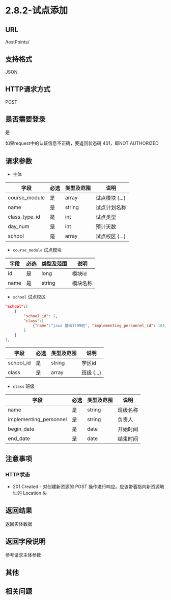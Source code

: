 # 2.8.2-试点添加

## URL

/testPoints/

## 支持格式

JSON

## HTTP请求方式

POST

## 是否需要登录

是

如果request中的认证信息不正确，要返回状态码 401，即NOT AUTHORIZED

## 请求参数

- 主体

字段 | 必选 | 类型及范围 | 说明
----|------|----------|-------------
course_module       |   是   | array     | 试点模块 {...}
name                |   是   | string    | 试点计划名称
class_type_id       |   是   | int       | 试点类型
day_num             |   是   | int       | 预计天数
school              |   是   | array     | 试点校区 {...}

- `course_module` 试点模块

字段 | 必选 | 类型及范围 | 说明
----|------|----------|-------------
id         |   是   | long    | 模块id
name       |   是   | string  | 模块名称

- `school` 试点校区

```json
"school":[
    {
        "school_id": 1,
        "class":[
            {"name":"java 基础1709班", "implementing_personnel_id": 101, "begin_date":"2017-10-11", "end_date":"2017-11-10"}
        ]
    }
],
```

字段 | 必选 | 类型及范围 | 说明
----|------|----------|-------------
school_id               |   是   | string    | 学区id
class                   |   是   | array     | 班级 {...}

- `class` 班级

字段 | 必选 | 类型及范围 | 说明
----|------|----------|-------------
name                    |   是   | string    | 班级名称
implementing_personnel  |   是   | string    | 负责人
begin_date              |   是   | date      | 开始时间
end_date                |   是   | date      | 结束时间

## 注意事项

### HTTP状态

- 201 Created - 对创建新资源的 POST 操作进行响应。应该带着指向新资源地址的 Location 头

## 返回结果

返回实体数据

## 返回字段说明

参考请求主体参数

## 其他

## 相关问题
